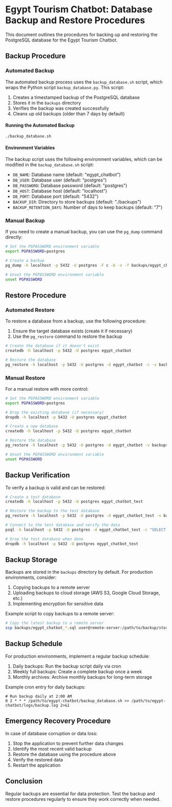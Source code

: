 # Egypt Tourism Chatbot: Database Backup and Restore Procedures

This document outlines the procedures for backing up and restoring the PostgreSQL database for the Egypt Tourism Chatbot.

## Backup Procedure

### Automated Backup

The automated backup process uses the `backup_database.sh` script, which wraps the Python script `backup_database.py`. This script:

1. Creates a timestamped backup of the PostgreSQL database
2. Stores it in the `backups` directory
3. Verifies the backup was created successfully
4. Cleans up old backups (older than 7 days by default)

#### Running the Automated Backup

```bash
./backup_database.sh
```

#### Environment Variables

The backup script uses the following environment variables, which can be modified in the `backup_database.sh` script:

- `DB_NAME`: Database name (default: "egypt_chatbot")
- `DB_USER`: Database user (default: "postgres")
- `DB_PASSWORD`: Database password (default: "postgres")
- `DB_HOST`: Database host (default: "localhost")
- `DB_PORT`: Database port (default: "5432")
- `BACKUP_DIR`: Directory to store backups (default: "./backups")
- `BACKUP_RETENTION_DAYS`: Number of days to keep backups (default: "7")

### Manual Backup

If you need to create a manual backup, you can use the `pg_dump` command directly:

```bash
# Set the PGPASSWORD environment variable
export PGPASSWORD=postgres

# Create a backup
pg_dump -h localhost -p 5432 -U postgres -F c -b -v -f backups/egypt_chatbot_manual.sql egypt_chatbot

# Unset the PGPASSWORD environment variable
unset PGPASSWORD
```

## Restore Procedure

### Automated Restore

To restore a database from a backup, use the following procedure:

1. Ensure the target database exists (create it if necessary)
2. Use the `pg_restore` command to restore the backup

```bash
# Create the database if it doesn't exist
createdb -h localhost -p 5432 -U postgres egypt_chatbot

# Restore the database
pg_restore -h localhost -p 5432 -U postgres -d egypt_chatbot -c -v backups/egypt_chatbot_20250504_062903.sql
```

### Manual Restore

For a manual restore with more control:

```bash
# Set the PGPASSWORD environment variable
export PGPASSWORD=postgres

# Drop the existing database (if necessary)
dropdb -h localhost -p 5432 -U postgres egypt_chatbot

# Create a new database
createdb -h localhost -p 5432 -U postgres egypt_chatbot

# Restore the database
pg_restore -h localhost -p 5432 -U postgres -d egypt_chatbot -v backups/egypt_chatbot_20250504_062903.sql

# Unset the PGPASSWORD environment variable
unset PGPASSWORD
```

## Backup Verification

To verify a backup is valid and can be restored:

```bash
# Create a test database
createdb -h localhost -p 5432 -U postgres egypt_chatbot_test

# Restore the backup to the test database
pg_restore -h localhost -p 5432 -U postgres -d egypt_chatbot_test -v backups/egypt_chatbot_20250504_062903.sql

# Connect to the test database and verify the data
psql -h localhost -p 5432 -U postgres -d egypt_chatbot_test -c "SELECT COUNT(*) FROM attractions;"

# Drop the test database when done
dropdb -h localhost -p 5432 -U postgres egypt_chatbot_test
```

## Backup Storage

Backups are stored in the `backups` directory by default. For production environments, consider:

1. Copying backups to a remote server
2. Uploading backups to cloud storage (AWS S3, Google Cloud Storage, etc.)
3. Implementing encryption for sensitive data

Example script to copy backups to a remote server:

```bash
# Copy the latest backup to a remote server
scp backups/egypt_chatbot_*.sql user@remote-server:/path/to/backup/storage/
```

## Backup Schedule

For production environments, implement a regular backup schedule:

1. Daily backups: Run the backup script daily via cron
2. Weekly full backups: Create a complete backup once a week
3. Monthly archives: Archive monthly backups for long-term storage

Example cron entry for daily backups:

```
# Run backup daily at 2:00 AM
0 2 * * * /path/to/egypt-chatbot/backup_database.sh >> /path/to/egypt-chatbot/logs/backup.log 2>&1
```

## Emergency Recovery Procedure

In case of database corruption or data loss:

1. Stop the application to prevent further data changes
2. Identify the most recent valid backup
3. Restore the database using the procedure above
4. Verify the restored data
5. Restart the application

## Conclusion

Regular backups are essential for data protection. Test the backup and restore procedures regularly to ensure they work correctly when needed.

